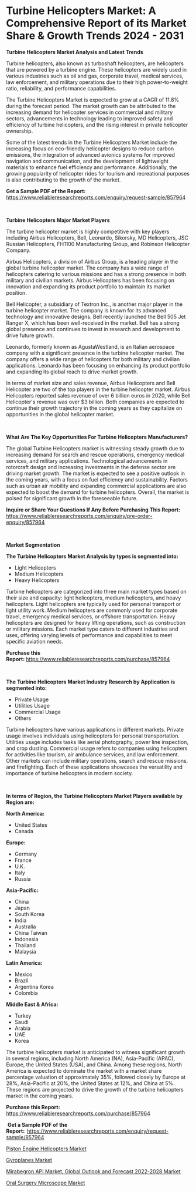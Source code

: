 <p><h1>Turbine Helicopters Market: A Comprehensive Report of its Market Share & Growth Trends 2024 - 2031</h1></p><p><strong>Turbine Helicopters Market Analysis and Latest Trends</strong></p>
<p><p>Turbine helicopters, also known as turboshaft helicopters, are helicopters that are powered by a turbine engine. These helicopters are widely used in various industries such as oil and gas, corporate travel, medical services, law enforcement, and military operations due to their high power-to-weight ratio, reliability, and performance capabilities.</p><p>The Turbine Helicopters Market is expected to grow at a CAGR of 11.8% during the forecast period. The market growth can be attributed to the increasing demand for helicopter services in commercial and military sectors, advancements in technology leading to improved safety and efficiency of turbine helicopters, and the rising interest in private helicopter ownership.</p><p>Some of the latest trends in the Turbine Helicopters Market include the increasing focus on eco-friendly helicopter designs to reduce carbon emissions, the integration of advanced avionics systems for improved navigation and communication, and the development of lightweight materials to enhance fuel efficiency and performance. Additionally, the growing popularity of helicopter rides for tourism and recreational purposes is also contributing to the growth of the market.</p></p>
<p><strong>Get a Sample PDF of the Report:&nbsp;</strong> <a href="https://www.reliableresearchreports.com/enquiry/request-sample/857964">https://www.reliableresearchreports.com/enquiry/request-sample/857964</a></p>
<p>&nbsp;</p>
<p><strong>Turbine Helicopters Major Market Players</strong></p>
<p><p>The turbine helicopter market is highly competitive with key players including Airbus Helicopters, Bell, Leonardo, Sikorsky, MD Helicopters, JSC Russian Helicopters, FH1100 Manufacturing Group, and Robinson Helicopter Company. </p><p>Airbus Helicopters, a division of Airbus Group, is a leading player in the global turbine helicopter market. The company has a wide range of helicopters catering to various missions and has a strong presence in both military and civilian markets. Airbus Helicopters has been focusing on innovation and expanding its product portfolio to maintain its market position.</p><p>Bell Helicopter, a subsidiary of Textron Inc., is another major player in the turbine helicopter market. The company is known for its advanced technology and innovative designs. Bell recently launched the Bell 505 Jet Ranger X, which has been well-received in the market. Bell has a strong global presence and continues to invest in research and development to drive future growth.</p><p>Leonardo, formerly known as AgustaWestland, is an Italian aerospace company with a significant presence in the turbine helicopter market. The company offers a wide range of helicopters for both military and civilian applications. Leonardo has been focusing on enhancing its product portfolio and expanding its global reach to drive market growth.</p><p>In terms of market size and sales revenue, Airbus Helicopters and Bell Helicopter are two of the top players in the turbine helicopter market. Airbus Helicopters reported sales revenue of over 6 billion euros in 2020, while Bell Helicopter's revenue was over $3 billion. Both companies are expected to continue their growth trajectory in the coming years as they capitalize on opportunities in the global helicopter market.</p></p>
<p>&nbsp;</p>
<p><strong>What Are The Key Opportunities For Turbine Helicopters Manufacturers?</strong></p>
<p><p>The global Turbine Helicopters market is witnessing steady growth due to increasing demand for search and rescue operations, emergency medical services, and military applications. Technological advancements in rotorcraft design and increasing investments in the defense sector are driving market growth. The market is expected to see a positive outlook in the coming years, with a focus on fuel efficiency and sustainability. Factors such as urban air mobility and expanding commercial applications are also expected to boost the demand for turbine helicopters. Overall, the market is poised for significant growth in the foreseeable future.</p></p>
<p><strong>Inquire or Share Your Questions If Any Before Purchasing This Report:</strong> <a href="https://www.reliableresearchreports.com/enquiry/pre-order-enquiry/857964">https://www.reliableresearchreports.com/enquiry/pre-order-enquiry/857964</a></p>
<p>&nbsp;</p>
<p><strong>Market Segmentation</strong></p>
<p><strong>The Turbine Helicopters Market Analysis by types is segmented into:</strong></p>
<p><ul><li>Light Helicopters</li><li>Medium Helicopters</li><li>Heavy Helicopters</li></ul></p>
<p><p>Turbine helicopters are categorized into three main market types based on their size and capacity: light helicopters, medium helicopters, and heavy helicopters. Light helicopters are typically used for personal transport or light utility work. Medium helicopters are commonly used for corporate travel, emergency medical services, or offshore transportation. Heavy helicopters are designed for heavy lifting operations, such as construction or military missions. Each market type caters to different industries and uses, offering varying levels of performance and capabilities to meet specific aviation needs.</p></p>
<p><strong>Purchase this Report:&nbsp;</strong><a href="https://www.reliableresearchreports.com/purchase/857964">https://www.reliableresearchreports.com/purchase/857964</a></p>
<p>&nbsp;</p>
<p><strong>The Turbine Helicopters Market Industry Research by Application is segmented into:</strong></p>
<p><ul><li>Private Usage</li><li>Utilities Usage</li><li>Commercial Usage</li><li>Others</li></ul></p>
<p><p>Turbine helicopters have various applications in different markets. Private usage involves individuals using helicopters for personal transportation. Utilities usage includes tasks like aerial photography, power line inspection, and crop dusting. Commercial usage refers to companies using helicopters for activities like tourism, air ambulance services, and law enforcement. Other markets can include military operations, search and rescue missions, and firefighting. Each of these applications showcases the versatility and importance of turbine helicopters in modern society.</p></p>
<p>&nbsp;</p>
<p><strong>In terms of Region, the Turbine Helicopters Market Players available by Region are:</strong></p>
<p>
    <p> <strong> North America: </strong>
        <ul>
            <li>United States</li>
            <li>Canada</li>
        </ul>
        </p> 
    <p> <strong> Europe: </strong>
        <ul>
            <li>Germany</li>
            <li>France</li>
            <li>U.K.</li>
            <li>Italy</li>
            <li>Russia</li>
        </ul>
        </p> 
    <p> <strong> Asia-Pacific: </strong>
        <ul>
            <li>China</li>
            <li>Japan</li>
            <li>South Korea</li>
            <li>India</li>
            <li>Australia</li>
            <li>China Taiwan</li>
            <li>Indonesia</li>
            <li>Thailand</li>
            <li>Malaysia</li>
        </ul>
        </p> 
    <p> <strong> Latin America: </strong>
        <ul>
            <li>Mexico</li>
            <li>Brazil</li>
            <li>Argentina Korea</li>
            <li>Colombia</li>
        </ul>
        </p> 
    <p> <strong> Middle East & Africa: </strong>
        <ul>
            <li>Turkey</li>
            <li>Saudi</li>
            <li>Arabia</li>
            <li>UAE</li>
            <li>Korea</li>
        </ul>
    </p>
    </p>
<p><p>The turbine helicopters market is anticipated to witness significant growth in several regions, including North America (NA), Asia-Pacific (APAC), Europe, the United States (USA), and China. Among these regions, North America is expected to dominate the market with a market share percentage valuation of approximately 35%, followed closely by Europe at 28%, Asia-Pacific at 20%, the United States at 12%, and China at 5%. These regions are projected to drive the growth of the turbine helicopters market in the coming years.</p></p>
<p><strong>Purchase this Report: </strong><a href="https://www.reliableresearchreports.com/purchase/857964">https://www.reliableresearchreports.com/purchase/857964</a></p>
<p>&nbsp;<strong>Get a Sample PDF of the Report:&nbsp;&nbsp;</strong><a href="https://www.reliableresearchreports.com/enquiry/request-sample/857964">https://www.reliableresearchreports.com/enquiry/request-sample/857964</a></p>
<p><strong></strong></p>
<p><p><a href="https://github.com/jj19131/Market-Research-Report-List-1/blob/main/piston-engine-helicopters-market.md">Piston Engine Helicopters Market</a></p><p><a href="https://github.com/jodemen/Market-Research-Report-List-1/blob/main/gyroplanes-market.md">Gyroplanes Market</a></p><p><a href="https://view.publitas.com/reportprime-1/mirabegron-api-market-global-outlook-and-forecast-2022-2028-market-research-report-forecasted-for-period-from-2023-2030-by-market-type-market-application-and-region/">Mirabegron API Market, Global Outlook and Forecast 2022-2028 Market</a></p><p><a href="https://ivy-potential-64b.notion.site/Oral-Surgery-Microscope-Market-Offer-Valuable-Insights-into-Market-Size-Market-Share-Market-Trends-e4f4c393692642baae5efd544ab14efa">Oral Surgery Microscope Market</a></p></p>